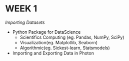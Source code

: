 # WEEK 1
*Importing Datasets*
* Python Package for DataScience
	* Scientifics Computing (eg. Pandas, NumPy, SciPy)
	* Visualization(eg. Matplotlib, Seaborn)
	* Algorithmic(eg. Sickest-learn, Statsmodels)
* Importing and Exporting Data in Photon
